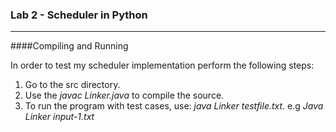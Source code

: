 ### <i class="icon-file"></i> Lab 2 - Scheduler in Python
----------

####Compiling and Running

In order to test my scheduler implementation perform the following steps:

 1. Go to the src directory.
 2. Use the *javac Linker.java* to compile the source.
 3. To run the program with test cases, use: *java Linker testfile.txt*. e.g *Java Linker input-1.txt*
